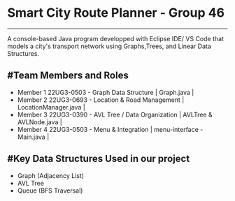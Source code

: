 # Smart City Route Planner - Group 46
---------------------------
A console-based Java program developped with Eclipse IDE/ VS Code that models a city's transport network using Graphs,Trees, and Linear Data Structures.

#Team Members and Roles
-----------------------

- Member 1 22UG3-0503 - Graph Data Structure | Graph.java |
- Member 2 22UG3-0693 - Location & Road Management | LocationManager.java |
- Member 3 22UG3-0390 - AVL Tree / Data Organization | AVLTree & AVLNode.java |
- Member 4 22UG3-0503 - Menu & Integration | menu-interface - Main.java |
  
#Key Data Structures Used in our project
----------------------------------------
- Graph (Adjacency List)
- AVL Tree
- Queue (BFS Traversal)

